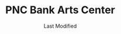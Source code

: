 ---
layout: location-page
date: Last Modified
description: "Local COVID-19 testing is available at PNC Bank Arts Center in Holmdel, New Jersey, USA."
permalink: "locations/new-jersey/holmdel/pnc-bank-arts-center/"
tags:
  - locations
  - new-jersey
title: PNC Bank Arts Center
uniqueName: pnc-bank-arts-center
state: New Jersey
stateAbbr: NJ
hood: "Holmdel"
address: "116 Garden State Pkwy"
city: "Holmdel"
zip: "07733"
zipsNearby: "07675 07677 07885 07981 07999 08888 08889 07095 07481 10451 10452 10453 10454 10455 10456 10457 10458 10459 10460 10461 10462 10463 10464 10465 10466 10467 10468 10469 10470 10471 10472 10473 10474 10475 10499 10001 10002 10003 10004 10005 10006 10007 10008 10009 10010 10011 10012 10013 10014 10016 10017 10018 10019 10020 10021 10022 10023 10024 10025 10026 10027 10028 10029 10030 10031 10032 10033 10034 06807 06820 06830 06831 06836 06870 06878 06901 06902 06903 06904 06905 06906 06907 06910 06911 06912 06913 06914 06920 06921 06922 06925 06926 06927 06928 07820 07401 07620 07821 08801 08802 07822 07001 08803 07920 07939 07002 07921 07823 07621 07922 07924 07825 07003 07403 08804 07005 08805 07826 07890 08807 08808 07926 07828 07405 07829 07004 07006 07007 07830 07008 07009 07927 07831 07928 07930 07010 07011 07012 07013 07014 07015 08809 07624 07832 07016 07626 08810 07833 07627 07834 07801 07802 07803 07806 07869 07628 08812 08816 07936 07017 07018 07019 07020 08817 08818 08820 08837 08899 07201 07202 07203 07204 07205 07206 07207 07208 07407 07630 07631 07632 07021 07410 07022 07023 07931 08821 07836 08822 07932 07024 07416 07417 08823 08825 07026 07027 07933 07934 07837 08826 07028 07838 07839 07935 07601 07602 07603 07604 07605 07606 07607 07608 07699 07840 07419 08827 07640 07029 07420 07641 08828 07421 07842 08829 07422 08844 07642 07676 07030 07423 07843 07844 07845 08830 08831 07097 07302 07303 07304 07305 07306 07307 07308 07310 07311 07395 07399 07846 07031 07032 07099 08832 08824 07033 07847 07848 07034 07849 07850 08833 07852 07938 07035 07036 07424 07643 08834 07039 07644 07853 07428 07940 07430 07495 08835 07040 08836 07945 08840 08846 07855 07432 08848 07041 07946 08850 08852 07042 07043 07044 07645 07045 07950 07960 07961 07962 07963 07046 07856 07970 08853 07857 07101 07102 07103 07104 07105 07106 07107 07108 07109 07110 07111 07112 07114 07175 07184 07188 07189 07191 07192 07193 07195 07198 07199 08901 08902 08903 08904 08905 08906 08933 08989 07435 07646 07974 07860 07976 07047 07647 07648 07436 07438 07439 08857 08858 07649 07050 07051 07052 07863 07650 07652 07653 07656 08859 07054 07055 07057 07501 07502 07503 07504 07505 07506 07507 07508 07509 07510 07511 07512 07513 07514 07522 07524 07533 07538 07543 07544 07977 07440 08861 08862 08863 08865 07058 08854 08855 08867 07059 07060 07061 07062 07063 07069 07978 07442 07444 07865 07064 07979 08868 07065 07066 07067 07446 08869 08870 07657 07660 07450 07451 07452 07456 07457 07661 07662 07663 07866 07068 07070 07071 07072 07073 07074 07075 07458 08871 08872 07870 07076 07094 07096 07077 07078 08873 08875 08890 08876 08879 08880 07079 07080 08882 07871 08884 07081 07874 08885 08886 07875 07980 07460 07876 07901 07902 07461 07877 07878 07666 07670 08887 07082 07879 07083 07086 07087 07088 07462 07880 07463 07465 07882 07470 07474 07090 07091 07092 07480 07093 10035 10036 10037 10038 10039 10040 10041 10043 10044 10045 10055 10060 10065 10069 10075 10080 10081 10087 10090 10095 10101 10102 10103 10104 10105 10106 10107 10108 10109 10110 10111 10112 10113 10114 10115 10116 10117 10118 10119 10120 10121 10122 10123 10124 10125 10126 10128 10129 10130 10131 10132 10133 10138 10150 10151 10152 10153 10154 10155 10156 10157 10158 10159 10160 10161 10162 10163 10164 10165 10166 10167 10168 10169 10170 10171 10172 10173 10174 10175 10176 10177 10178 10179 10185 10199 10203 10211 10212 10213 10242 10249 10256 10257 10258 10259 10260 10261 10265 10268 10269 10270 10271 10272 10273 10274 10275 10276 10277 10278 10279 10280 10281 10282 10285 10286 10292 10502 10503 10504 10912 10913 10510 10514 10920 10520 10521 10522 10523 10923 10925 10528 10530 10927 10532 10931 10533 10538 10543 10545 10546 10952 10548 10549 10550 10551 10552 10553 10954 10956 10801 10802 10803 10804 10805 10960 10962 10562 10964 10965 10968 10570 10970 10573 10577 10580 10583 10974 10910 10975 10976 10977 10979 10980 10901 10982 10983 10591 10984 10594 10987 10595 10989 10990 10993 10994 10601 10602 10603 10604 10605 10606 10607 10610 10701 10702 10703 10704 10705 10706 10707 10708 10709 10710 11201 11202 11203 11204 11205 11206 11207 11208 11209 11210 11211 11212 11213 11214 11215 11216 11217 11218 11219 11220 11221 11222 11223 11224 11225 11226 11228 11229 11230 11231 11232 11233 11234 11235 11236 11237 11238 11239 11241 11242 11243 11245 11247 11249 11251 11252 11256 11096 11690 11691 11692 11693 11694 11695 11697 11001 11002 11003 11004 11005 11351 11352 11354 11355 11356 11357 11358 11359 11360 11361 11362 11363 11364 11365 11366 11367 11368 11369 11370 11371 11372 11373 11374 11375 11377 11378 11379 11380 11381 11385 11386 11390 11010 11020 11021 11022 11023 11024 11026 11027 11405 11411 11412 11413 11414 11415 11416 11417 11418 11419 11420 11421 11422 11423 11424 11425 11426 11427 11428 11429 11430 11431 11432 11433 11434 11435 11436 11439 11451 11499 11101 11102 11103 11104 11105 11106 11109 11120 11030 11040 11042 11050 11051 11052 11053 11054 11055 10301 10302 10303 10304 10305 10306 10307 10308 10309 10310 10311 10312 10313 10314 11507 11701 11509 11702 11703 11704 11707 11510 11706 11709 11710 11714 11716 11717 11718 11514 11516 11721 11722 11749 11760 11724 11725 11726 11729 11730 11554 11731 11732 11518 11735 11736 11737 11520 11530 11531 11535 11599 11542 11545 11547 11739 11740 11548 11549 11550 11551 11557 11801 11802 11803 11804 11815 11819 11854 11743 11746 11747 11775 11558 11751 11752 11753 11853 11754 11559 11756 11757 11560 11561 11563 11565 11758 11762 11566 11765 11501 11768 11769 11770 11771 11569 11570 11571 11572 11575 11576 11577 11579 11783 11787 11788 11773 11791 11553 11555 11556 11580 11581 11582 11793 11568 11590 11552 11795 11796 11596 11797 11598 11798 07710 07711 08501 08720 07712 08004 07716 07717 08005 08006 08007 08721 08008 08722 07718 08502 07715 07719 08009 08010 08011 08012 08504 08505 07720 08723 08724 08730 08015 08016 08101 08102 08103 08104 08105 08106 08107 08108 08109 08110 08018 08019 08002 08003 08034 08510 08526 08021 07721 07722 08022 08511 08512 08514 08515 07723 07724 07799 08215 08217 07726 07727 08518 08731 07728 08026 08029 08030 08033 08035 08036 08037 07730 07732 08520 07733 08525 07731 08732 08527 08041 08042 07734 07735 08528 08043 08733 08759 08701 08530 08734 08735 08045 07737 07738 07739 07740 08048 08049 08050 08736 08738 08052 07746 08053 07747 08055 07748 07750 08057 07751 08059 08060 08054 07752 07753 07754 08533 08224 08064 08739 07755 08740 07756 07757 08065 08068 08534 08535 08741 08536 08742 07758 08241 08540 08541 08542 08543 08544 08550 08073 07701 07702 07703 07704 07709 08551 08075 08076 08077 08553 08554 08555 08556 07760 08078 08750 08751 08752 08557 08081 08558 08083 08031 08099 07762 08559 08084 07763 08560 08753 08754 08755 08756 08757 08601 08602 08603 08604 08605 08606 08607 08608 08609 08610 08611 08618 08619 08620 08625 08628 08629 08638 08640 08641 08645 08646 08647 08648 08650 08666 08690 08691 08695 08087 08088 08758 08089 08091 08092 07764 08093 07765 08046 08561 08095 08562 18010 18050 18039 18040 18042 18043 18044 18045 18343 18351 18077 18081 19001 19002 19004 18910 19020 19021 18911 19422 19424 19007 19009 18912 18913 18914 19012 18915 18916 18901 18902 18933 18917 19027 18920 19030 18921 19031 18922 19025 19034 19048 19049 18923 18925 18926 19038 19437 19040 19440 18927 18928 19044 19006 18929 19046 18930 19444 18931 19047 19053 19446 19054 19055 19056 19057 19058 18932 18934 19066 18936 19067 18938 18940 19436 19454 19455 19477 19075 18942 18943 18944 19019 19092 19093 19099 19101 19102 19103 19104 19105 19106 19107 19108 19109 19110 19111 19112 19113 19114 19115 19116 19118 19119 19120 19121 19122 19123 19124 19125 19126 19127 19128 19129 19130 19131 19132 19133 19134 19135 19136 19137 19138 19139 19140 19141 19142 19143 19144 19145 19146 19147 19148 19149 19150 19151 19152 19153 19154 19155 19160 19161 19162 19170 19171 19172 19173 19175 19177 19178 19179 19181 19182 19183 19184 19185 19187 19188 19190 19191 19192 19193 19194 19195 19196 19197 19244 19255 18946 18947 18949 19462 18950 18951 18953 18955 18956 18960 18962 18963 18924 18964 18954 18966 18969 18972 18974 18991 18976 18977 19486 19090 18980 19095 18981 06832 07182 07194 07309 07477 07983 08922 08988 10015 10046 10047 10048 10072 10079 10082 10094 10096 10098 10099 10149 10184 10196 10197 10557 10558 10571 10572 11025 11041 11043 11044 11099 11240 11244 11248 11254 11255 11536 11592 11594 11595 11597 11708 11750 11774 11855" 
mapUrl: "http://maps.apple.com/?q=PNC+Bank+Arts+Center&address=116+Garden+State+Pkwy,Holmdel,New+Jersey,07733"
locationType: Drive-thru
phone: ""
website: "https://covid19.nj.gov/locations?query=Testing+Centers&tabOrder=all%2CpromotedContent%2Clocations%2Cresources%2Cstatus%2CNJfaqs%2CAASfaqs%2Ccoronavirus"
onlineBooking: undefined
closed: true
closedUpdate: April 13th, 2020
notes: "For individuals with symptoms. Must have fever and other symptoms. Local residents only. Prioritizes health care workers. Prioritizes first responders."
days: Contact for hours of operation.
ctaMessage: Learn more
ctaUrl: "https://covid19.nj.gov/locations?query=Testing+Centers&tabOrder=all%2CpromotedContent%2Clocations%2Cresources%2Cstatus%2CNJfaqs%2CAASfaqs%2Ccoronavirus"
---